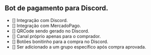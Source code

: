 ## Bot de pagamento para Discord.
- [] Integração com Discord.
- [] Integração com MercadoPago.
- [] QRCode sendo gerado no Discord.
- [] Canal próprio apenas para o comprador.
- [] Botões bonitinho para a compra no Discord.
- [] Ser adicionado a um grupo específico após compra aprovada.
